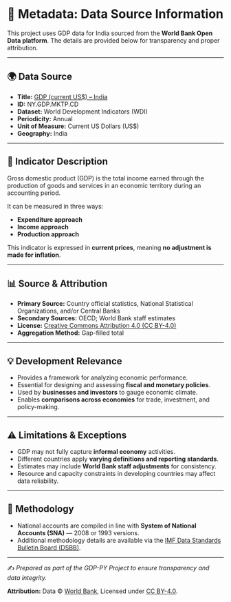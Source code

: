 # 📑 Metadata: Data Source Information  

This project uses GDP data for India sourced from the **World Bank Open Data platform**. The details are provided below for transparency and proper attribution.  

---

## 🌍 Data Source  

- **Title:** [GDP (current US$) – India](https://data.worldbank.org/indicator/NY.GDP.MKTP.CD?locations=IN)  
- **ID:** NY.GDP.MKTP.CD  
- **Dataset:** World Development Indicators (WDI)  
- **Periodicity:** Annual  
- **Unit of Measure:** Current US Dollars (US$)  
- **Geography:** India  

---

## 📖 Indicator Description  

Gross domestic product (GDP) is the total income earned through the production of goods and services in an economic territory during an accounting period.  

It can be measured in three ways:  
- **Expenditure approach**  
- **Income approach**  
- **Production approach**  

This indicator is expressed in **current prices**, meaning **no adjustment is made for inflation**.  

---

## 📊 Source & Attribution  

- **Primary Source:** Country official statistics, National Statistical Organizations, and/or Central Banks  
- **Secondary Sources:** OECD; World Bank staff estimates  
- **License:** [Creative Commons Attribution 4.0 (CC BY-4.0)](https://creativecommons.org/licenses/by/4.0/)  
- **Aggregation Method:** Gap-filled total  

---

## 💡 Development Relevance  

- Provides a framework for analyzing economic performance.  
- Essential for designing and assessing **fiscal and monetary policies**.  
- Used by **businesses and investors** to gauge economic climate.  
- Enables **comparisons across economies** for trade, investment, and policy-making.  

---

## ⚠️ Limitations & Exceptions  

- GDP may not fully capture **informal economy** activities.  
- Different countries apply **varying definitions and reporting standards**.  
- Estimates may include **World Bank staff adjustments** for consistency.  
- Resource and capacity constraints in developing countries may affect data reliability.  

---

## 📘 Methodology  

- National accounts are compiled in line with **System of National Accounts (SNA)** — 2008 or 1993 versions.  
- Additional methodology details are available via the [IMF Data Standards Bulletin Board (DSBB)](https://dsbb.imf.org).  

---

✍️ *Prepared as part of the GDP-PY Project to ensure transparency and data integrity.*  

**Attribution:** Data © [World Bank](https://data.worldbank.org/), Licensed under [CC BY-4.0](https://creativecommons.org/licenses/by/4.0/).  
